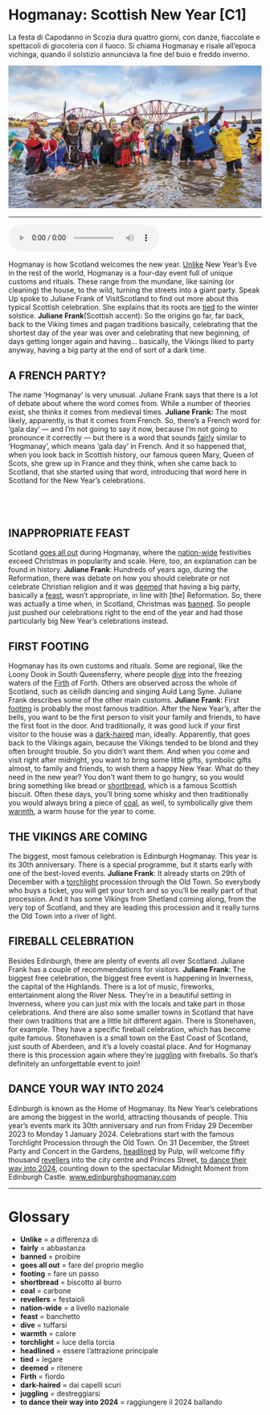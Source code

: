 # Hogmanay: Scottish New Year   [C1]

La festa di Capodanno in Scozia dura quattro giorni, con danze, fiaccolate e spettacoli di giocoleria con il fuoco. Si chiama Hogmanay e risale all’epoca vichinga, quando il solstizio annunciava la fine del buio e freddo inverno.

![](Hogmanay%20Scottish%20New%20Year.jpg)

--------------

<div>
<audio controls autoplay>
    <source src="https:/raw.githubusercontent.com/dartie/speakup/main/2023-12/Hogmanay%20Scottish%20New%20Year.mp3" type="audio/mpeg">
</audio>
</div>


Hogmanay is how Scotland welcomes the new year. [Unlike](## "a differenza di") New Year’s Eve in the rest of the world, Hogmanay is a four-day event full of unique customs and rituals. These range from the mundane, like saining (or cleaning) the house, to the wild, turning the streets into a giant party. Speak Up spoke to Juliane Frank of VisitScotland to find out more about this typical Scottish celebration. She explains that its roots are [tied](## "legare") to the winter solstice.
**Juliane Frank**(Scottish accent): So the origins go far, far back, back to the Viking times and pagan traditions basically, celebrating that the shortest day of the year was over and celebrating that new beginning, of days getting longer again and having... basically, the Vikings liked to party anyway, having a big party at the end of sort of a dark time.

## A FRENCH PARTY?
The name ‘Hogmanay’ is very unusual. Juliane Frank says that there is a lot of debate about where the word comes from. While a number of theories exist, she thinks it comes from medieval times.
**Juliane Frank:** The most likely, apparently, is that it comes from French. So, there’s a French word for ‘gala day’ — and I’m not going to say it now, because I’m not going to pronounce it correctly — but there is a word that sounds [fairly](## "abbastanza") similar to ‘Hogmanay’, which means ‘gala day’ in French. And it so happened that, when you look back in Scottish history, our famous queen Mary, Queen of Scots, she grew up in France and they think, when she came back to Scotland, that she started using that word, introducing that word here in Scotland for the New Year’s celebrations.

##  

## INAPPROPRIATE FEAST
Scotland [goes all out](## "fare del proprio meglio") during Hogmanay, where the [nation-wide](## "a livello nazionale") festivities exceed Christmas in popularity and scale. Here, too, an explanation can be found in history.
**Juliane Frank**: Hundreds of years ago, during the Reformation, there was debate on how you should celebrate or not celebrate Christian religion and it was [deemed](## "ritenere") that having a big party, basically a [feast](## "banchetto"), wasn’t appropriate, in line with [the] Reformation. So, there was actually a time when, in Scotland, Christmas was [banned](## "proibire"). So people just pushed our celebrations right to the end of the year and had those particularly big New Year’s celebrations instead.

## FIRST FOOTING
Hogmanay has its own customs and rituals. Some are regional, like the Loony Dook in South Queensferry, where people [dive](## "tuffarsi") into the freezing waters of the [Firth](## "fiordo") of Forth. Others are observed across the whole of Scotland, such as cèilidh dancing and singing Auld Lang Syne. Juliane Frank describes some of the other main customs.
**Juliane Frank**: First [footing](## "fare un passo") is probably the most famous tradition. After the New Year’s, after the bells, you want to be the first person to visit your family and friends, to have the first foot in the door. And traditionally, it was good luck if your first visitor to the house was a [dark-haired](## "dai capelli scuri") man, ideally. Apparently, that goes back to the Vikings again, because the Vikings tended to be blond and they often brought trouble. So you didn’t want them. And when you come and visit right after midnight, you want to bring some little gifts, symbolic gifts almost, to family and friends, to wish them a happy New Year. What do they need in the new year? You don’t want them to go hungry, so you would bring something like bread or [shortbread](## "biscotto al burro"), which is a famous Scottish biscuit. Often these days, you’ll bring some whisky and then traditionally you would always bring a piece of [coal](## "carbone"), as well, to symbolically give them [warmth](## "calore"), a warm house for the year to come.

## THE VIKINGS ARE COMING
The biggest, most famous celebration is Edinburgh Hogmanay. This year is its 30th anniversary. There is a special programme, but it starts early with one of the best-loved events.
**Juliane Frank**: It already starts on 29th of December with a [torchlight](## "luce della torcia") procession through the Old Town. So everybody who buys a ticket, you will get your torch and so you’ll be really part of that procession. And it has some Vikings from Shetland coming along, from the very top of Scotland, and they are leading this procession and it really turns the Old Town into a river of light.

## FIREBALL CELEBRATION
Besides Edinburgh, there are plenty of events all over Scotland. Juliane Frank has a couple of recommendations for visitors.
**Juliane Frank**: The biggest free celebration, the biggest free event is happening in Inverness, the capital of the Highlands. There is a lot of music, fireworks, entertainment along the River Ness. They’re in a beautiful setting in Inverness, where you can just mix with the locals and take part in those celebrations. And there are also some smaller towns in Scotland that have their own traditions that are a little bit different again. There is Stonehaven, for example. They have a specific fireball celebration, which has become quite famous. Stonehaven is a small town on the East Coast of Scotland, just south of Aberdeen, and it’s a lovely coastal place. And for Hogmanay there is this procession again where they’re [juggling](## "destreggiarsi") with fireballs. So that’s definitely an unforgettable event to join!

## DANCE YOUR WAY INTO 2024
Edinburgh is known as the Home of Hogmanay. Its New Year’s celebrations are among the biggest in the world, attracting thousands of people. This year’s events mark its 30th anniversary and run from Friday 29 December 2023 to Monday 1 January 2024. Celebrations start with the famous Torchlight Procession through the Old Town. On 31 December, the Street Party and Concert in the Gardens, [headlined](## "essere l’attrazione principale") by Pulp, will welcome fifty thousand [revellers](## "festaioli") into the city centre and Princes Street, [to dance their way into 2024](## "raggiungere il 2024 ballando"), counting down to the spectacular Midnight Moment from Edinburgh Castle.
www.edinburghshogmanay.com

--------------

<div style = "display:block; clear:both; page-break-after:always;"></div>

# Glossary
* **Unlike** = a differenza di
* **fairly** = abbastanza
* **banned** = proibire
* **goes all out** = fare del proprio meglio
* **footing** = fare un passo
* **shortbread** = biscotto al burro
* **coal** = carbone
* **revellers** = festaioli
* **nation-wide** = a livello nazionale
* **feast** = banchetto
* **dive** = tuffarsi
* **warmth** = calore
* **torchlight** = luce della torcia
* **headlined** = essere l’attrazione principale
* **tied** = legare
* **deemed** = ritenere
* **Firth** = fiordo
* **dark-haired** = dai capelli scuri
* **juggling** = destreggiarsi
* **to dance their way into 2024** = raggiungere il 2024 ballando
